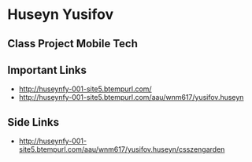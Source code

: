 # Huseyn Yusifov

## Class Project Mobile Tech

## Important Links

- http://huseynfy-001-site5.btempurl.com/
- http://huseynfy-001-site5.btempurl.com/aau/wnm617/yusifov.huseyn

## Side Links

- http://huseynfy-001-site5.btempurl.com/aau/wnm617/yusifov.huseyn/csszengarden